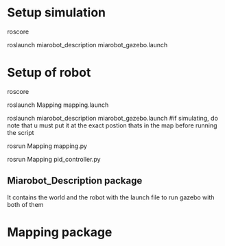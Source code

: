 # Setup simulation

roscore

roslaunch miarobot_description miarobot_gazebo.launch

# Setup of robot

roscore

roslaunch Mapping mapping.launch

roslaunch miarobot_description miarobot_gazebo.launch #if simulating, do note that u must put it at the exact postion thats in the map before running the script

rosrun Mapping mapping.py

rosrun Mapping pid_controller.py

## Miarobot_Description package

It contains the world and the robot with the launch file to run gazebo with both of them

# Mapping package
